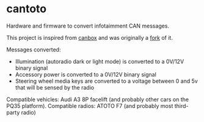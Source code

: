 # cantoto

Hardware and firmware to convert infotaimment CAN messages.

This project is inspired from [canbox](https://github.com/smartgauges/canbox) and was originally a [fork](https://github.com/haroldm/canbox) of it.

Messages converted:
* Illumination (autoradio dark or light mode) is converted to a 0V/12V binary signal
* Accessory power is converted to a 0V/12V binary signal
* Steering wheel media keys are converted to a voltage between 0 and 5v that will be sensed by the radio

Compatible vehicles: Audi A3 8P facelift (and probably other cars on the PQ35 platform).
Compatible radios: ATOTO F7 (and probably most third-party radio)

